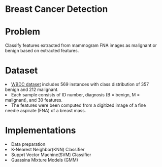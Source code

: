 # Breast Cancer Detection

# Problem
Classify features extracted from mammogram FNA images as malignant or benign based on extracted features.

# Dataset

<li><a href='https://www.kaggle.com/datasets/uciml/breast-cancer-wisconsin-data'>WBDC dataset</a> includes 569 instances with class distribution of 357 benign and 212 malignant. </li>
<li>Each sample consists of ID number, diagnosis (B = benign, M = malignant), and 30 features. </li>
<li>The features were been computed from a digitized image of a fine needle aspirate (FNA) of a breast mass.</li>

# Implementations

<li>Data preparation</li>
<li>K-Nearest Neighbor(KNN) Classifier</li>
<li>Supprt Vector Machine(SVM) Classifier</li>
<li>Guassina Mixture Models (GMM)</li>

